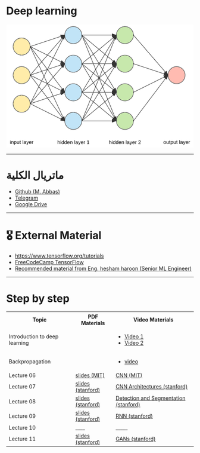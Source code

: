 # Deep learning
![NN](../img/NN1.png)

---

# ماتريال الكلية

- [Github (M. Abbas)](https://github.com/mmabas77/MU-NN-25)
- [Telegram](https://t.me/+UHSPQtEl5d8yMWFk)
- [Google Drive](https://drive.google.com/drive/folders/1Utco7KsOy3Wi-nYlBCSvfOxbZbKWHtZx)

---

# 🎖 External Material

- https://www.tensorflow.org/tutorials
- [FreeCodeCamp TensorFlow](https://www.freecodecamp.org/learn/machine-learning-with-python/)
- [Recommended material from Eng. hesham haroon (Senior ML Engineer)](https://github.com/h9-tect/Arabic_NLP_resources?tab=readme-ov-file)

---

# Step by step
<table>
  <tr>
    <th>Topic</th>
    <th>PDF Materials</th>
    <th>Video Materials</th>
  </tr>
  <tr>
    <td>Introduction to deep learning</td>
    <td></td>
    <td>
        <ul>
            <li><a href="https://www.youtube.com/watch?v=Jv2d9f6QpJ0&list=PLcAf0BNJq_vdJM4MJMJQy4F2jc_-GKUdi">Video 1</a></li>
            <li><a href="https://www.youtube.com/watch?v=kheimHy1AxQ&list=PLcAf0BNJq_vdJM4MJMJQy4F2jc_-GKUdi&index=2">Video 2</a></li>
        </ul>
    </td>
  </tr>
    <tr>
    <td>Backpropagation</td>
    <td></td>
    <td>
      <ul>
        <li><a href="https://www.youtube.com/watch?v=7lIF45KvGy4&list=PLcAf0BNJq_vdJM4MJMJQy4F2jc_-GKUdi&index=5">video</a></li>
      </ul>
    </td>
  </tr>
  <tr>
    <td>Lecture 06</td>
    <td><a href="https://introtodeeplearning.com/slides/6S191_MIT_DeepLearning_L3.pdf">slides (MIT)</a></td>
    <td><a href="https://www.youtube.com/watch?v=oGpzWAlP5p0&list=PLtBw6njQRU-rwp5__7C0oIVt26ZgjG9NI&index=3">CNN (MIT)</a></td>
  </tr>
  <tr>
    <td>Lecture 07</td>
    <td><a href="https://cs231n.stanford.edu/slides/2017/cs231n_2017_lecture9.pdf">slides (stanford)</a></td>
    <td><a href="https://www.youtube.com/watch?v=DAOcjicFr1Y&list=PL3FW7Lu3i5JvHM8ljYj-zLfQRF3EO8sYv&index=9">CNN Architectures (stanford)</a></td>
  </tr>
  <tr>
    <td>Lecture 08</td>
    <td><a href="https://cs231n.stanford.edu/slides/2017/cs231n_2017_lecture11.pdf">slides (stanford)</a></td>
    <td><a href="https://www.youtube.com/watch?v=nDPWywWRIRo&list=PL3FW7Lu3i5JvHM8ljYj-zLfQRF3EO8sYv&index=11">Detection and Segmentation (stanford)</a></td>
  </tr>
  <tr>
    <td>Lecture 09</td>
    <td><a href="https://cs231n.stanford.edu/slides/2017/cs231n_2017_lecture10.pdf">slides (stanford)</a></td>
    <td><a href="https://www.youtube.com/watch?v=6niqTuYFZLQ&list=PL3FW7Lu3i5JvHM8ljYj-zLfQRF3EO8sYv&index=10">RNN (stanford)</a></td>
  </tr>
  <tr>
    <td>Lecture 10</td>
    <td>____</td>
    <td>_____</td>
  </tr>
  <tr>
    <td>Lecture 11</td>
    <td><a href="https://cs231n.stanford.edu/slides/2017/cs231n_2017_lecture13.pdf">slides (stanford)</a></td>
    <td><a href="https://www.youtube.com/watch?v=5WoItGTWV54&list=PL3FW7Lu3i5JvHM8ljYj-zLfQRF3EO8sYv&index=13">GANs (stanford)</a></td>
  </tr>
</table>